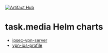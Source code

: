[![Artifact Hub](https://img.shields.io/endpoint?url=https://artifacthub.io/badge/repository/taskmedia)](https://artifacthub.io/packages/search?repo=taskmedia)

# task.media Helm charts

- [ipsec-vpn-server](./ipsec-vpn-server/)
- [vpn-ios-profile](./vpn-ios-profile/)
